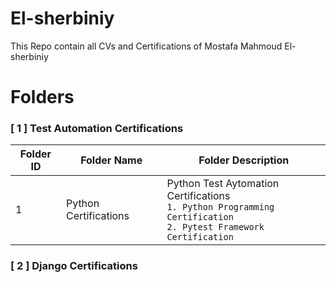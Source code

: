 # El-sherbiniy

This Repo contain all CVs and Certifications of Mostafa Mahmoud El-sherbiniy

# Folders

### **[ 1 ] Test Automation Certifications**

| Folder ID | Folder Name           | Folder Description                                                                                                        |
| --------- | --------------------- | ------------------------------------------------------------------------------------------------------------------------- |
| 1         | Python Certifications | Python Test Aytomation Certifications <br> `1. Python Programming Certification` <br> `2. Pytest Framework Certification` |

### **[ 2 ] Django Certifications**
